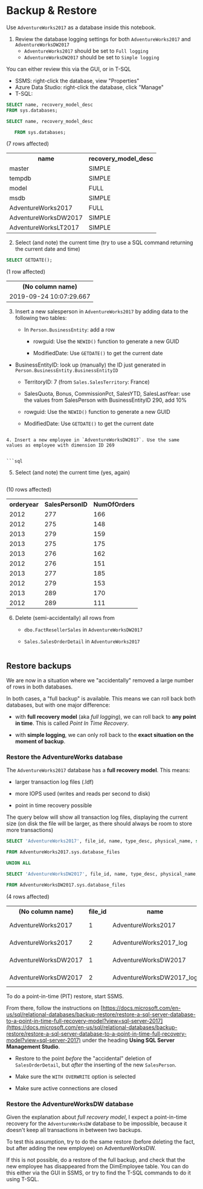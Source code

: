 # Backup & Restore

Use `AdventureWorks2017` as a database inside this notebook.

1. Review the database logging settings for both `AdventureWorks2017` and `AdventureWorksDW2017`
   * `AdventureWorks2017` should be set to `Full logging`
   * `AdventureWorksDW2017` should be set to `Simple logging`

You can either review this via the GUI, or in T-SQL

* SSMS: right-click the database, view "Properties"
* Azure Data Studio: right-click the database, click "Manage"
* T-SQL: 
```sql
SELECT name, recovery_model_desc 
FROM sys.databases;
```


```sql
SELECT name, recovery_model_desc  

   FROM sys.databases;  
```


(7 rows affected)


<table><tr><th>name</th><th>recovery_model_desc</th></tr><tr><td>master</td><td>SIMPLE</td></tr><tr><td>tempdb</td><td>SIMPLE</td></tr><tr><td>model</td><td>FULL</td></tr><tr><td>msdb</td><td>SIMPLE</td></tr><tr><td>AdventureWorks2017</td><td>FULL</td></tr><tr><td>AdventureWorksDW2017</td><td>SIMPLE</td></tr><tr><td>AdventureWorksLT2017</td><td>SIMPLE</td></tr></table>

2. Select (and note) the current time (try to use a SQL command returning the current date and time)


```sql
SELECT GETDATE();
```


(1 row affected)


<table><tr><th>(No column name)</th></tr><tr><td>2019-09-24 10:07:29.667</td></tr></table>

3. Insert a new salesperson in `AdventureWorks2017` by adding data to the following two tables:

   * In `Person.BusinessEntity`: add a row

     * rowguid: Use the `NEWID()` function to generate a new GUID

     * ModifiedDate: Use `GETDATE()` to get the current date

  * BusinessEntityID: look up (manually) the ID just generated in `Person.BusinessEntity.BusinessEntityID`

     * TerritoryID: 7 (from `Sales.SalesTerritory`: France)

     * SalesQuota, Bonus, CommissionPct, SalesYTD, SalesLastYear: use the values from SalesPerson with BusinessEntityID 290, add 10%

     * rowguid: Use the `NEWID()` function to generate a new GUID

     * ModifiedDate: Use `GETDATE()` to get the current date


```

4. Insert a new employee in `AdventureWorksDW2017`. Use the same values as employee with dimension ID 269


```sql

```

5. Select (and note) the current time (yes, again)


```sql

```


(10 rows affected)


<table><tr><th>orderyear</th><th>SalesPersonID</th><th>NumOfOrders</th></tr><tr><td>2012</td><td>277</td><td>166</td></tr><tr><td>2012</td><td>275</td><td>148</td></tr><tr><td>2013</td><td>279</td><td>159</td></tr><tr><td>2013</td><td>275</td><td>175</td></tr><tr><td>2013</td><td>276</td><td>162</td></tr><tr><td>2012</td><td>276</td><td>151</td></tr><tr><td>2013</td><td>277</td><td>185</td></tr><tr><td>2012</td><td>279</td><td>153</td></tr><tr><td>2013</td><td>289</td><td>170</td></tr><tr><td>2012</td><td>289</td><td>111</td></tr></table>

6. Delete (semi-accidentally) all rows from

   * `dbo.FactResellerSales` in `AdventureWorksDW2017`

   * `Sales.SalesOrderDetail` in `AdventureWorks2017`


```sql

```

## Restore backups

We are now in a situation where we "accidentally" removed a large number of rows in both databases.

In both cases, a "full backup" is available. This means we can roll back both databases, but with one major difference:

* with **full recovery model** (aka *full logging*), we can roll back to **any point in time**. This is called *Point In Time Recovery*.

* with **simple logging**, we can only roll back to the **exact situation on the moment of backup**.

### Restore the AdventureWorks database

The `AdventureWorks2017` database has a **full recovery model**. This means:

* larger transaction log files (.ldf)

* more IOPS used (writes and reads per second to disk)

* point in time recovery possible

The query below will show all transaction log files, displaying the current size (on disk the file will be larger, as there should always be room to store more transactions)


```sql
SELECT 'AdventureWorks2017', file_id, name, type_desc, physical_name, size, max_size

FROM AdventureWorks2017.sys.database_files

UNION ALL

SELECT 'AdventureWorksDW2017', file_id, name, type_desc, physical_name, size, max_size

FROM AdventureWorksDW2017.sys.database_files


```


(4 rows affected)


<table><tr><th>(No column name)</th><th>file_id</th><th>name</th><th>type_desc</th><th>physical_name</th><th>size</th><th>max_size</th></tr><tr><td>AdventureWorks2017</td><td>1</td><td>AdventureWorks2017</td><td>ROWS</td><td>C:\Program Files\Microsoft SQL Server\MSSQL14.MSSQLSERVER\MSSQL\DATA\AdventureWorks2017.mdf</td><td>33792</td><td>-1</td></tr><tr><td>AdventureWorks2017</td><td>2</td><td>AdventureWorks2017_log</td><td>LOG</td><td>C:\Program Files\Microsoft SQL Server\MSSQL14.MSSQLSERVER\MSSQL\DATA\AdventureWorks2017_log.ldf</td><td>9216</td><td>268435456</td></tr><tr><td>AdventureWorksDW2017</td><td>1</td><td>AdventureWorksDW2017</td><td>ROWS</td><td>C:\Program Files\Microsoft SQL Server\MSSQL14.MSSQLSERVER\MSSQL\DATA\AdventureWorksDW2017.mdf</td><td>17408</td><td>-1</td></tr><tr><td>AdventureWorksDW2017</td><td>2</td><td>AdventureWorksDW2017_log</td><td>LOG</td><td>C:\Program Files\Microsoft SQL Server\MSSQL14.MSSQLSERVER\MSSQL\DATA\AdventureWorksDW2017_log.ldf</td><td>9216</td><td>268435456</td></tr></table>

To do a point-in-time (PIT) restore, start SSMS.

From there, follow the instructions on [https://docs.microsoft.com/en-us/sql/relational-databases/backup-restore/restore-a-sql-server-database-to-a-point-in-time-full-recovery-model?view=sql-server-2017](https://docs.microsoft.com/en-us/sql/relational-databases/backup-restore/restore-a-sql-server-database-to-a-point-in-time-full-recovery-model?view=sql-server-2017) under the heading **Using SQL Server Management Studio**.

* Restore to the point *before* the "accidental" deletion of `SalesOrderDetail`, but *after* the inserting of the new `SalesPerson`. 

* Make sure the `WITH OVERWRITE` option is selected

* Make sure active connections are closed

### Restore the AdventureWorksDW database

Given the explanation about *full recovery model*, I expect a point-in-time recovery for the `AdventureWorksDW` database to be impossible, because it doesn't keep all transactions in between two backups. 

To test this assumption, try to do the same restore (before deleting the fact, but after adding the new employee) on AdventureWorksDW.

If this is not possible, do a restore of the full backup, and check that the new employee has disappeared from the DimEmployee table. You can do this either via the GUI in SSMS, or try to find the T-SQL commands to do it using T-SQL.
